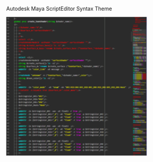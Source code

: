 Autodesk Maya ScriptEditor Syntax Theme

![syntax_image.png](https://github.com/teionn/maya-script-editor-syntax/blob/master/image/syntax_image.png?raw=true)
